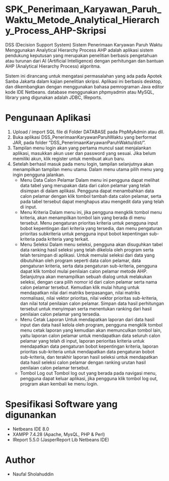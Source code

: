 # SPK_Penerimaan_Karyawan_Paruh_Waktu_Metode_Analytical_Hierarchy_Process_AHP-Skripsi
DSS (Decision Support System) Sistem Penerimaan Karyawan Paruh Waktu Menggunakan Analytical Hierarchy Process AHP adalah aplikasi sistem pendukung keputusan yang merupakan penelitian berbasis pengetahuan atau turunan dari AI (Artificial Intelligence) dengan perhitungan dan bantuan AHP (Analytical Hierarchy Process) algoritma.

Sistem ini dirancang untuk mengatasi permasalahan yang ada pada Apotek Sanba Jakarta dalam kajian penelitian skripsi. Aplikasi ini berbasis desktop, dan dikembangkan dengan menggunakan bahasa pemrograman Java editor kode IDE Netbeans. database menggunakan phpmyadmin atau MySQL, library yang digunakan adalah JDBC, IReports.



# Pengunaan Aplikasi
1. Upload / import SQL file di Folder DATABASE pada PhpMyAdmin atau dll.
2. Buka aplikasi DSS_PenerimaanKaryawanParuhWaktu yang berformat JAR, pada folder “DSS_PenerimaanKaryawanParuhWaktu/dist/”.
3. Tampilan menu login akan yang pertama muncul saat menjalankan aplikasi, masukkan akun user dan password yang sesuai. Jika belum memiliki akun, klik register untuk membuat akun baru.
4. Setelah berhasil masuk pada menu login, tampilan selanjutnya akan menampilkan tampilan menu utama. Dalam menu utama pilih menu yang ingin pengguna jalankan.
   - Menu Data Calon Pelamar
Dalam menu ini pengguna dapat melihat data tabel yang merupakan data dari calon pelamar yang telah disimpan di dalam aplikasi. Pengguna dapat menambahkan data calon pelamar dengan klik tombol tambah data calon pelamar, serta pada tabel tersebut dapat menghapus atau mengedit data yang telah di input.
   - Menu Kriteria
Dalam menu ini, jika pengguna mengklik tombol menu kriteria, akan menampilkan tombol lain yang berada di menu tersebut. Menu pengaturan prioritas kriteria untuk pengguna input bobot kepentingan dari kriteria yang tersedia, dan menu pengaturan prioritas subkriteria untuk pengguna input bobot kepentingan sub-kriteria pada kriteria yang terkait.
   - Menu Seleksi
Dalam menu seleksi, pengguna akan disuguhkan tabel data ranking hasil seleksi yang telah dikelola oleh program serta telah tersimpan di aplikasi. Untuk memulai seleksi dari data yang dibutuhkan oleh program seperti data calon pelamar, data pengaturan kriteria, serta data pengaturan sub-kriteria, pengguna dapat klik tombol mulai penilaian calon pelamar metode AHP. Selanjutnya akan menampilkan sebuah dialog untuk melakukan seleksi, dengan cara pilih nomor id dari calon pelamar serta nama calon pelamar tersebut. Kemudian klik mulai hitung untuk mendapatkan nilai dari matriks berpasangan, nilai matriks normalisasi, nilai vektor prioritas, nilai vektor prioritas sub-kriteria, dan nilai total penilaian calon pelamar. Simpan data hasil perhitungan tersebut untuk menyimpan serta menentukan ranking dari hasil penilaian calon pelamar yang tersedia.
    - Menu Cetak Laporan
Untuk mendapatkan laporan dari data hasil input dan data hasil kelola oleh program, pengguna mengklik tombol menu cetak laporan yang kemudian akan memunculkan tombol lain, yaitu laporan calon pelamar untuk mendapatkan data seluruh calon pelamar yang telah di input, laporan perioritas kriteria untuk mendapatkan data pengaturan bobot kepentingan kriteria, laporan prioritas sub-kriteria untuk mendapatkan data pengaturan bobot sub-kriteria, dan terakhir laporan hasil seleksi untuk mendapatkan data hasil seleksi calon pelamar dengan ranking urutan hasil penilaian calon pelamar tersebut.
    - Tombol Log out
Tombol log out yang berada pada navigasi menu, pengguna dapat keluar aplikasi, jika pengguna klik tombol log out, program akan kembali ke menu login.

# Spesifikasi Software yang digunankan
- Netbeans IDE 8.0
- XAMPP 7.4.28 (Apache, MysQL, PHP & Perl)
- IReport 5.5.0 (JasperReport Lib Netbeans IDE)

# Author
- Naufal Sholahuddin
